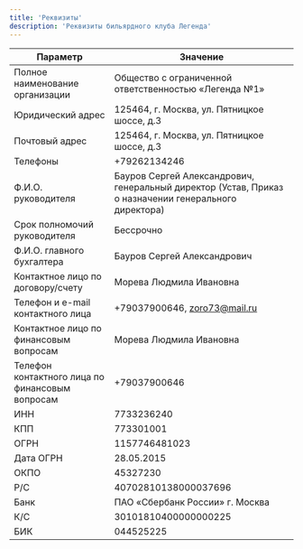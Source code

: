 ```yaml
---
title: 'Реквизиты'
description: 'Реквизиты бильярдного клуба Легенда'
---
```


| Параметр                                        | Значение                                                                                              |
| ----------------------------------------------- | ----------------------------------------------------------------------------------------------------- |
| Полное наименование организации                 | Общество с ограниченной ответственностью «Легенда №1»                                                 |
| Юридический адрес                               | 125464, г. Москва, ул. Пятницкое шоссе, д.3                                                           |
| Почтовый адрес                                  | 125464, г. Москва, ул. Пятницкое шоссе, д.3                                                           |
| Телефоны                                        | +79262134246                                                                                          |
| Ф.И.О. руководителя                             | Бауров Сергей Александрович, генеральный директор (Устав, Приказ о назначении генерального директора) |
| Срок полномочий руководителя                    | Бессрочно                                                                                             |
| Ф.И.О. главного бухгалтера                      | Бауров Сергей Александрович                                                                           |
| Контактное лицо по договору/счету               | Морева Людмила Ивановна                                                                               |
| Телефон и e-mail контактного лица               | +79037900646, zoro73@mail.ru                                                                          |
| Контактное лицо по финансовым вопросам          | Морева Людмила Ивановна                                                                               |
| Телефон контактного лица по финансовым вопросам | +79037900646                                                                                          |
| ИНН                                             | 7733236240                                                                                            |
| КПП                                             | 773301001                                                                                             |
| ОГРН                                            | 1157746481023                                                                                         |
| Дата ОГРН                                       | 28.05.2015                                                                                            |
| ОКПО                                            | 45327230                                                                                              |
| Р/С                                             | 40702810138000037696                                                                                  |
| Банк                                            | ПАО «Сбербанк России» г. Москва                                                                       |
| К/С                                             | 30101810400000000225                                                                                  |
| БИК                                             | 044525225                                                                                             |

